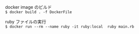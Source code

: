 docker image のビルド  
`$ docker build . -f DockerFile`  

ruby ファイルの実行  
`$ docker run --rm --name ruby -it ruby:local  ruby main.rb ` 
